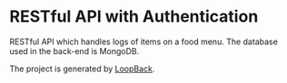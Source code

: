 # RESTful API with Authentication

RESTful API which handles logs of items on a food menu. The database used in the back-end is MongoDB.

The project is generated by [LoopBack](http://loopback.io).